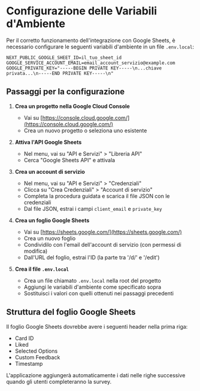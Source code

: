 # Configurazione delle Variabili d'Ambiente

Per il corretto funzionamento dell'integrazione con Google Sheets, è necessario configurare le seguenti variabili d'ambiente in un file `.env.local`:

```
NEXT_PUBLIC_GOOGLE_SHEET_ID=il_tuo_sheet_id
GOOGLE_SERVICE_ACCOUNT_EMAIL=email_account_servizio@example.com
GOOGLE_PRIVATE_KEY="-----BEGIN PRIVATE KEY-----\n...chiave privata...\n-----END PRIVATE KEY-----\n"
```

## Passaggi per la configurazione

1. **Crea un progetto nella Google Cloud Console**
   - Vai su [https://console.cloud.google.com/](https://console.cloud.google.com/)
   - Crea un nuovo progetto o seleziona uno esistente

2. **Attiva l'API Google Sheets**
   - Nel menu, vai su "API e Servizi" > "Libreria API"
   - Cerca "Google Sheets API" e attivala

3. **Crea un account di servizio**
   - Nel menu, vai su "API e Servizi" > "Credenziali"
   - Clicca su "Crea Credenziali" > "Account di servizio"
   - Completa la procedura guidata e scarica il file JSON con le credenziali
   - Dal file JSON, estrai i campi `client_email` e `private_key`

4. **Crea un foglio Google Sheets**
   - Vai su [https://sheets.google.com/](https://sheets.google.com/)
   - Crea un nuovo foglio
   - Condividilo con l'email dell'account di servizio (con permessi di modifica)
   - Dall'URL del foglio, estrai l'ID (la parte tra '/d/' e '/edit')

5. **Crea il file `.env.local`**
   - Crea un file chiamato `.env.local` nella root del progetto
   - Aggiungi le variabili d'ambiente come specificato sopra
   - Sostituisci i valori con quelli ottenuti nei passaggi precedenti

## Struttura del foglio Google Sheets

Il foglio Google Sheets dovrebbe avere i seguenti header nella prima riga:

- Card ID
- Liked
- Selected Options
- Custom Feedback
- Timestamp

L'applicazione aggiungerà automaticamente i dati nelle righe successive quando gli utenti completeranno la survey.
